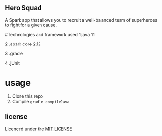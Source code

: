 ## Hero Squad
A Spark app that allows you to recruit a well-balanced team of superheroes to fight for a given cause.

#Technologies and framework used
1.java 11

2 .spark core 2.12

3 .gradle

4 .jUnit

# usage
1. Clone this repo
2. Compile  `gradle compileJava`

## license
Licenced under the [MIT LICENSE](https://https:/github.com/tomorenge/Hero-Squad/blob/master/LICENCE)
